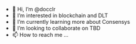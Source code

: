 - 👋 Hi, I’m @docclr
- 👀 I’m interested in blockchain and DLT
- 🌱 I’m currently learning more about Consensys
- 💞️ I’m looking to collaborate on TBD
- 📫 How to reach me ...

<!---
docclr/docclr is a ✨ special ✨ repository because its `README.md` (this file) appears on your GitHub profile.
You can click the Preview link to take a look at your changes.
--->
